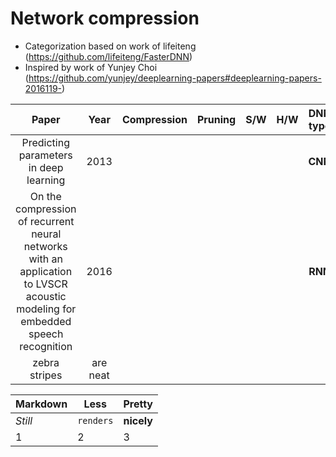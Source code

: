 # Network compression

- Categorization based on work of lifeiteng (https://github.com/lifeiteng/FasterDNN)
- Inspired by work of Yunjey Choi (https://github.com/yunjey/deeplearning-papers#deeplearning-papers-2016119-)




| Paper         | Year  | Compression | Pruning | S/W | H/W | DNN type |
| :-----------: |:-----:|:-----------:|:-------:|:---:|:---:|:--------:|
| Predicting parameters in deep learning | 2013 |             |         |     |     | **CNN** | 
| On the compression of recurrent neural networks with an application to LVSCR acoustic modeling for embedded speech recognition | 2016 |  |         |     |     | **RNN** |
| zebra stripes | are neat      |             |         |     |     |          |


Markdown | Less | Pretty
--- | --- | ---
*Still* | `renders` | **nicely**
1 | 2 | 3
